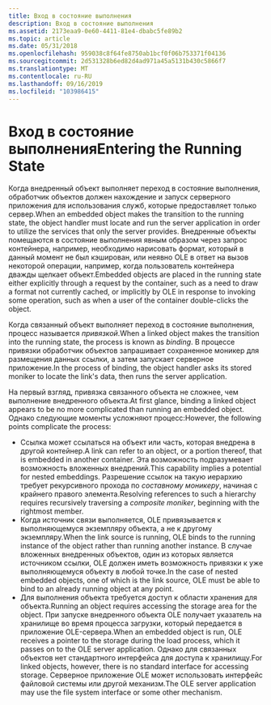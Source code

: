 ```yaml
---
title: Вход в состояние выполнения
description: Вход в состояние выполнения
ms.assetid: 2173eaa9-0e60-4411-81e4-dbabc5fe89b2
ms.topic: article
ms.date: 05/31/2018
ms.openlocfilehash: 959038c8f64fe8750ab1bcf0f06b753371f04136
ms.sourcegitcommit: 2d531328b6ed82d4ad971a45a5131b430c5866f7
ms.translationtype: MT
ms.contentlocale: ru-RU
ms.lasthandoff: 09/16/2019
ms.locfileid: "103986415"
---
```

# <a name="entering-the-running-state"></a><span data-ttu-id="2e223-103">Вход в состояние выполнения</span><span class="sxs-lookup"><span data-stu-id="2e223-103">Entering the Running State</span></span>

<span data-ttu-id="2e223-104">Когда внедренный объект выполняет переход в состояние выполнения, обработчик объектов должен нахождение и запуск серверного приложения для использования служб, которые предоставляет только сервер.</span><span class="sxs-lookup"><span data-stu-id="2e223-104">When an embedded object makes the transition to the running state, the object handler must locate and run the server application in order to utilize the services that only the server provides.</span></span> <span data-ttu-id="2e223-105">Внедренные объекты помещаются в состояние выполнения явным образом через запрос контейнера, например, необходимо нарисовать формат, который в данный момент не был кэширован, или неявно OLE в ответ на вызов некоторой операции, например, когда пользователь контейнера дважды щелкает объект.</span><span class="sxs-lookup"><span data-stu-id="2e223-105">Embedded objects are placed in the running state either explicitly through a request by the container, such as a need to draw a format not currently cached, or implicitly by OLE in response to invoking some operation, such as when a user of the container double-clicks the object.</span></span>

<span data-ttu-id="2e223-106">Когда связанный объект выполняет переход в состояние выполнения, процесс называется *привязкой*.</span><span class="sxs-lookup"><span data-stu-id="2e223-106">When a linked object makes the transition into the running state, the process is known as *binding*.</span></span> <span data-ttu-id="2e223-107">В процессе привязки обработчик объектов запрашивает сохраненное моникер для размещения данных ссылки, а затем запускает серверное приложение.</span><span class="sxs-lookup"><span data-stu-id="2e223-107">In the process of binding, the object handler asks its stored moniker to locate the link's data, then runs the server application.</span></span>

<span data-ttu-id="2e223-108">На первый взгляд, привязка связанного объекта не сложнее, чем выполнение внедренного объекта.</span><span class="sxs-lookup"><span data-stu-id="2e223-108">At first glance, binding a linked object appears to be no more complicated than running an embedded object.</span></span> <span data-ttu-id="2e223-109">Однако следующие моменты усложняют процесс:</span><span class="sxs-lookup"><span data-stu-id="2e223-109">However, the following points complicate the process:</span></span>

-   <span data-ttu-id="2e223-110">Ссылка может ссылаться на объект или часть, которая внедрена в другой контейнер.</span><span class="sxs-lookup"><span data-stu-id="2e223-110">A link can refer to an object, or a portion thereof, that is embedded in another container.</span></span> <span data-ttu-id="2e223-111">Эта возможность подразумевает возможность вложенных внедрений.</span><span class="sxs-lookup"><span data-stu-id="2e223-111">This capability implies a potential for nested embeddings.</span></span> <span data-ttu-id="2e223-112">Разрешение ссылок на такую иерархию требует рекурсивного прохода по *составному моникеру*, начиная с крайнего правого элемента.</span><span class="sxs-lookup"><span data-stu-id="2e223-112">Resolving references to such a hierarchy requires recursively traversing a *composite moniker*, beginning with the rightmost member.</span></span>
-   <span data-ttu-id="2e223-113">Когда источник связи выполняется, OLE привязывается к выполняющемуся экземпляру объекта, а не к другому экземпляру.</span><span class="sxs-lookup"><span data-stu-id="2e223-113">When the link source is running, OLE binds to the running instance of the object rather than running another instance.</span></span> <span data-ttu-id="2e223-114">В случае вложенных внедренных объектов, один из которых является источником ссылки, OLE должен иметь возможность привязки к уже выполняющемуся объекту в любой точке.</span><span class="sxs-lookup"><span data-stu-id="2e223-114">In the case of nested embedded objects, one of which is the link source, OLE must be able to bind to an already running object at any point.</span></span>
-   <span data-ttu-id="2e223-115">Для выполнения объекта требуется доступ к области хранения для объекта.</span><span class="sxs-lookup"><span data-stu-id="2e223-115">Running an object requires accessing the storage area for the object.</span></span> <span data-ttu-id="2e223-116">При запуске внедренного объекта OLE получает указатель на хранилище во время процесса загрузки, который передается в приложение OLE-сервера.</span><span class="sxs-lookup"><span data-stu-id="2e223-116">When an embedded object is run, OLE receives a pointer to the storage during the load process, which it passes on to the OLE server application.</span></span> <span data-ttu-id="2e223-117">Однако для связанных объектов нет стандартного интерфейса для доступа к хранилищу.</span><span class="sxs-lookup"><span data-stu-id="2e223-117">For linked objects, however, there is no standard interface for accessing storage.</span></span> <span data-ttu-id="2e223-118">Серверное приложение OLE может использовать интерфейс файловой системы или другой механизм.</span><span class="sxs-lookup"><span data-stu-id="2e223-118">The OLE server application may use the file system interface or some other mechanism.</span></span>

 

 




